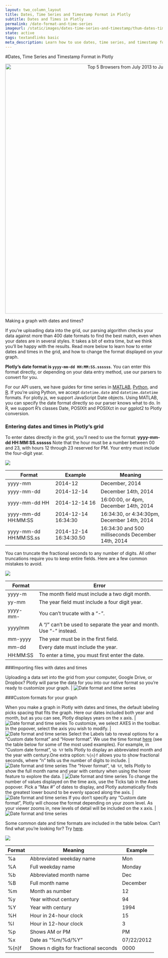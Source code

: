 ```yaml
---
layout: two_column_layout
title: Dates, Time Series and Timestamp Format in Plotly
subtitle: Dates and Times in Plotly
permalink: /date-format-and-time-series
imageurl: /static/images/dates-time-series-and-timestamp/thum-dates-time-series-and-timestamp.png
state: active
tags: textandlinks basic
meta_description: Learn how to use dates, time series, and timestamp formats with Plotly graphs. Plotly is the easiest and fastest way to make and share graphs online.
---
```


#Dates, Time Series and Timestamp Format in Plotly

<div>
    <a href="https://plot.ly/~empet/55/" target="_blank" title="Top 5 Browsers from July 2013 to July 2014" style="display: block; text-align: center;"><img src="https://plot.ly/~empet/55.png" alt="Top 5 Browsers from July 2013 to July 2014" style="max-width: 100%;width: 800px;"  width="800" onerror="this.onerror=null;this.src='https://plot.ly/404.png';" /></a>
    <script data-plotly="empet:55" src="https://plot.ly/embed.js" async></script>
</div>

Making a graph with dates and times?

If you’re uploading data into the grid, our parsing algorithm checks your data against more than 400 date formats to find the best match, even when your dates are in several styles. It takes a bit of extra time, but we think you’ll be happy with the results. Read more below to learn how to enter dates and times in the grid, and how to change the format displayed on your graph.

**Plotly’s date format is `yyyy-mm-dd HH:MM:SS.ssssss`**. You can enter this format directly, or depending on your data entry method, use our parsers to convert for you.

For our API users, we have guides for time series in [MATLAB](https://plot.ly/matlab/time-series/), [Python](https://plot.ly/python/time-series/), and [R](https://plot.ly/r/time-series/). If you’re using Python, we accept `datetime.date` and `datetime.datetime` formats. For plotly.js, we support JavaScript Date objects. Using MATLAB, you can specify the date format directly so our parser knows what to do. In R, we support R’s classes Date, POSIXlt and POSIXct in our ggplot2 to Plotly conversion.

### Entering dates and times in Plotly’s grid

To enter dates directly in the grid, you’ll need to use the format:
**yyyy-mm-dd HH:MM:SS.ssssss**
Note that the hour must be a number between 00 and 23, with hours 12 through 23 reserved for PM. Your entry must include the four-digit year.

<img class="img-responsive-table" src="/static/images/dates-time-series-and-timestamp/table1.png">

<div class="responsive-table">
<table>
<thead>
<th>Format</th>
<th>Example</th>
<th>Meaning</th>
</thead>
<tbody>
<tr>
<td>yyyy-mm</td>
<td>2014-12</td>
<td>December, 2014</td>
</tr>
<tr>
<td>yyyy-mm-dd</td>
<td>2014-12-14</td>
<td>December 14th, 2014</td>
</tr>
<tr>
<td>yyyy-mm-dd HH</td>
<td>2014-12-14 16</td>
<td>16:00:00, or 4pm, December 14th, 2014</td>
</tr>
<tr>
<td>yyyy-mm-dd HH:MM:SS</td>
<td>2014-12-14 16:34:30</td>
<td>16:34:30, or 4:34:30pm, December 14th, 2014</td>
</tr>
<tr>
<td>yyyy-mm-dd HH:MM:SS.ss</td>
<td>2014-12-14 16:34:30.50</td>
<td>16:34:30 and 500 milliseconds December 14th, 2014</td>
</tr>
</tbody>
</table>
</div>

You can truncate the fractional seconds to any number of digits. All other truncations require you to keep entire fields. Here are a few common mistakes to avoid.

<img class="img-responsive-table" src="/static/images/dates-time-series-and-timestamp/table2.png">

<div class="responsive-table">

<table>
<thead>
<th>Format</th>
<th>Error</th>
</thead>
<tbody>
<tr>
<td>yyyy-m</td>
<td>The month field must include a two digit month.</td>
</tr>
<tr>
<td>yy-mm</td>
<td>The year field must include a four digit year.</td>
</tr>
<tr>
<td>yyyy-mm-</td>
<td>You can’t trucate with a “-”.</td>
</tr>
<tr>
<td>yyyy/mm</td>
<td>A “/” can’t be used to separate the year and month. Use “-” instead.</td>
</tr>
<tr>
<td>mm-yyyy</td>
<td>The year must be in the first field.</td>
</tr>
<tr>
<td>mm-dd</td>
<td>Every date must include the year.</td>
</tr>
<tr>
<td>HH:MM:SS</td>
<td>To enter a time, you must first enter the date.</td>
</tr>
</tbody>
</table>

</div>

###Importing files with dates and times

Uploading a data set into the grid from your computer, Google Drive, or Dropbox? Plotly will parse the data for you into our native format so you’re ready to customize your graph. | ![Date format and time series](/static/images/dates-time-series-and-timestamp/image00.png)

###Custom formats for your graph

When you make a graph in Plotly with dates and times, the default labeling picks spacing that fits the graph. Here our dates included both year and month, but as you can see, Plotly displays years on the x axis. | ![Date format and time series](/static/images/dates-time-series-and-timestamp/image01.png)
To customize, we select AXES in the toolbar. In the popover, select the axis you wish to modify. | ![Date format and time series](/static/images/dates-time-series-and-timestamp/image04.png)
Select the Labels tab to reveal options for a “Custom date format” and “Hover format”. We use the time format [here](https://github.com/mbostock/d3/wiki/Time-Formatting) (see the table below for some of the most used examples). For example, in “Custom date format”, `%b %Y` tells Plotly to display an abbreviated month and the year with century.One extra option: `%{n}f` allows you to show fractional seconds, where “n” tells us the number of digits to include. | ![Date format and time series](/static/images/dates-time-series-and-timestamp/image02.png)
The “Hover format”, `%B %Y`, tells Plotly to show the full month name and year with century when using the hover feature to explore the data. | ![Date format and time series](/static/images/dates-time-series-and-timestamp/image06.png)
To change the number of values displayed on the time axis, use the Ticks tab in the Axes popover. Pick a “Max #” of dates to display, and Plotly automatically finds the greatest lower bound to be evenly spaced along the axis. | ![Date format and time series](/static/images/dates-time-series-and-timestamp/image03.png)
If you don’t specify any “Custom date format”, Plotly will choose the format depending on your zoom level. As your viewer zooms in, new levels of detail will be included on the x axis. | ![Date format and time series](/static/images/dates-time-series-and-timestamp/image05.gif)

Some common date and time formats are included in the table below. Can’t find what you’re looking for? Try [here](https://github.com/mbostock/d3/wiki/Time-Formatting).

<img class="img-responsive-table" src="/static/images/dates-time-series-and-timestamp/table3.png">

<div class="responsive-table">

<table>
<thead>
<th>Format</th>
<th>Meaning</th>
<th>Example</th>
</thead>
<tbody>
<tr>
<td>%a</td>
<td>Abbreviated weekday name</td>
<td>Mon</td>
</tr>
<tr>
<td>%A</td>
<td>Full weekday name</td>
<td>Monday</td>
</tr>
<tr>
<td>%b</td>
<td>Abbreviated month name</td>
<td>Dec</td>
</tr>
<tr>
<td>%B</td>
<td>Full month name</td>
<td>December</td>
</tr>
<tr>
<td>%m</td>
<td>Month as number</td>
<td>12</td>
</tr>
<tr>
<td>%y</td>
<td>Year without century</td>
<td>94</td>
</tr>
<tr>
<td>%Y</td>
<td>Year with century</td>
<td>1994</td>
</tr>
<tr>
<td>%H</td>
<td>Hour in 24-hour clock</td>
<td>15</td>
</tr>
<tr>
<td>%I</td>
<td>Hour in 12-hour clock</td>
<td>3</td>
</tr>
<tr>
<td>%p</td>
<td>Shows AM or PM</td>
<td>PM</td>
</tr>
<tr>
<td>%x</td>
<td>Date as “%m/%d/%Y”</td>
<td>07/22/2012</td>
</tr>
<tr>
<td>%{n}f</td>
<td>Shows n digits for fractional seconds</td>
<td>0000</td>
</tr>
</tbody>
</table>
</div>
